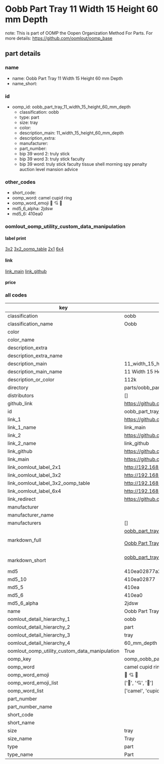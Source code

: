 # Oobb Part Tray 11 Width 15 Height 60 mm Depth  

note: This is part of OOMP the Oopen Organization Method For Parts. For more details: https://github.com/oomlout/oomp_base

##  part details
  







### name
* name: Oobb Part Tray 11 Width 15 Height 60 mm Depth
* name_short: 
### id
* oomp_id: oobb_part_tray_11_width_15_height_60_mm_depth
  * classification: oobb
  * type: part
  * size: tray
  * color: 
  * description_main: 11_width_15_height_60_mm_depth
  * description_extra: 
  * manufacturer: 
  * part_number: 
  * bip 39 word 2: truly stick
  * bip 39 word 3: truly stick faculty
  * bip 39 word: truly stick faculty tissue shell morning spy penalty auction level mansion advice

### other_codes
* short_code: 
* oomp_word: camel cupid ring
* oomp_word_emoji :camel: :cupid: :ring:
* md5_6_alpha: 2jdsw
* md5_6: 410ea0






### oomlout_oomp_utility_custom_data_manipulation
#### label print
[3x2](http://192.168.1.245:1112/?label=oomp%202jdsw)
[3x2_oomp_table](http://192.168.1.108:1112/?label=oomp%202jdsw)
[2x1](http://192.168.1.242:1112/?label=oomp%202jdsw)
[6x4](http://192.168.1.55:1112/?label=oomp%202jdsw)    

#### link

[link_main](https://github.com/oomlout/oomlout_oomp_version_1_messy/tree/main/parts/oobb_part_tray_11_width_15_height_60_mm_depth) [link_github](https://github.com/oomlout/oomlout_oomp_version_1_messy/tree/main/parts/oobb_part_tray_11_width_15_height_60_mm_depth)                             

#### price







### all codes 
| key | value |  
| --- | --- |  
| classification | oobb |  
| classification_name | Oobb |  
| color |  |  
| color_name |  |  
| description_extra |  |  
| description_extra_name |  |  
| description_main | 11_width_15_height_60_mm_depth |  
| description_main_name | 11 Width 15 Height 60 mm Depth |  
| description_or_color | 112k |  
| directory | parts/oobb_part_tray_11_width_15_height_60_mm_depth |  
| distributors | [] |  
| github_link | https://github.com/oomlout/oomlout_oomp_part_src/tree/main/parts/oobb_part_tray_11_width_15_height_60_mm_depth |  
| id | oobb_part_tray_11_width_15_height_60_mm_depth |  
| link_1 | https://github.com/oomlout/oomlout_oomp_version_1_messy/tree/main/parts/oobb_part_tray_11_width_15_height_60_mm_depth |  
| link_1_name | link_main |  
| link_2 | https://github.com/oomlout/oomlout_oomp_version_1_messy/tree/main/parts/oobb_part_tray_11_width_15_height_60_mm_depth |  
| link_2_name | link_github |  
| link_github | https://github.com/oomlout/oomlout_oomp_version_1_messy/tree/main/parts/oobb_part_tray_11_width_15_height_60_mm_depth |  
| link_main | https://github.com/oomlout/oomlout_oomp_version_1_messy/tree/main/parts/oobb_part_tray_11_width_15_height_60_mm_depth |  
| link_oomlout_label_2x1 | http://192.168.1.242:1112/?label=oomp%202jdsw |  
| link_oomlout_label_3x2 | http://192.168.1.245:1112/?label=oomp%202jdsw |  
| link_oomlout_label_3x2_oomp_table | http://192.168.1.108:1112/?label=oomp%202jdsw |  
| link_oomlout_label_6x4 | http://192.168.1.55:1112/?label=oomp%202jdsw |  
| link_redirect | https://github.com/oomlout/oomlout_oomp_version_1_messy/tree/main/parts/oobb_part_tray_11_width_15_height_60_mm_depth |  
| manufacturer |  |  
| manufacturer_name |  |  
| manufacturers | [] |  
| markdown_full | [oobb_part_tray_11_width_15_height_60_mm_depth](none)<br>[](none)<br>[Oobb Part Tray 11 Width 15 Height 60 Mm Depth](none)<br><br> |  
| markdown_short | [oobb_part_tray_11_width_15_height_60_mm_depth](none)<br><br> |  
| md5 | 410ea02877a29a6a3fe2be2ca3756f4b |  
| md5_10 | 410ea02877 |  
| md5_5 | 410ea |  
| md5_6 | 410ea0 |  
| md5_6_alpha | 2jdsw |  
| name | Oobb Part Tray 11 Width 15 Height 60 mm Depth |  
| oomlout_detail_hierarchy_1 | oobb |  
| oomlout_detail_hierarchy_2 | part |  
| oomlout_detail_hierarchy_3 | tray |  
| oomlout_detail_hierarchy_4 | 60_mm_depth |  
| oomlout_oomp_utility_custom_data_manipulation | True |  
| oomp_key | oomp_oobb_part_tray_11_width_15_height_60_mm_depth |  
| oomp_word | camel cupid ring |  
| oomp_word_emoji | :camel: :cupid: :ring: |  
| oomp_word_emoji_list | [':camel:', ':cupid:', ':ring:'] |  
| oomp_word_list | ['camel', 'cupid', 'ring'] |  
| part_number |  |  
| part_number_name |  |  
| short_code |  |  
| short_name |  |  
| size | tray |  
| size_name | Tray |  
| type | part |  
| type_name | Part |  
